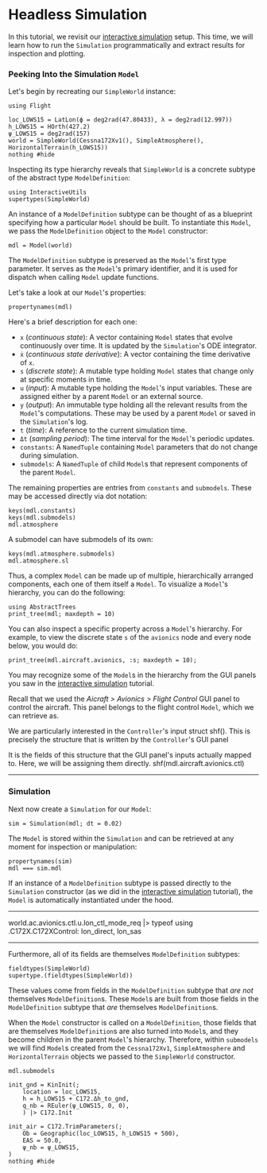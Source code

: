 # Headless Simulation

In this tutorial, we revisit our [interactive simulation](@ref "Interactive Simulation") setup. This
time, we will learn how to run the `Simulation` programmatically and extract results for inspection
and plotting.

### Peeking Into the Simulation `Model`

Let's begin by recreating our `SimpleWorld` instance:
```@example tutorial02
using Flight

loc_LOWS15 = LatLon(ϕ = deg2rad(47.80433), λ = deg2rad(12.997))
h_LOWS15 = HOrth(427.2)
ψ_LOWS15 = deg2rad(157)
world = SimpleWorld(Cessna172Xv1(), SimpleAtmosphere(), HorizontalTerrain(h_LOWS15))
nothing #hide
```

Inspecting its type hierarchy reveals that `SimpleWorld` is a concrete subtype of the abstract type
`ModelDefinition`:
```@repl tutorial02
using InteractiveUtils
supertypes(SimpleWorld)
```

An instance of a `ModelDefinition` subtype can be thought of as a blueprint specifying how
a particular `Model` should be built. To instantiate this `Model`, we pass the `ModelDefinition`
object to the `Model` constructor:
```@repl tutorial02
mdl = Model(world)
```

The `ModelDefinition` subtype is preserved as the `Model`'s first type parameter. It serves as the
`Model`'s primary identifier, and it is used for dispatch when calling `Model` update functions.

Let's take a look at our `Model`'s properties:
```@repl tutorial02
propertynames(mdl)
```

Here's a brief description for each one:
- `x` (*continuous state*): A vector containing `Model` states that evolve continuously over time.
  It is updated by the `Simulation`'s ODE integrator.
- `ẋ` (*continuous state derivative*): A vector containing the time derivative of `x`.
- `s` (*discrete state*): A mutable type holding `Model` states that change only at specific
  moments in time.
- `u` (*input*): A mutable type holding the `Model`'s input variables. These are assigned either by
  a parent `Model` or an external source.
- `y` (*output*): An immutable type holding all the relevant results from the `Model`'s
  computations. These may be used by a parent `Model` or saved in the `Simulation`'s log.
- `t` (*time*): A reference to the current simulation time.
- `Δt` (*sampling period*): The time interval for the `Model`'s periodic updates.
- `constants`: A `NamedTuple` containing `Model` parameters that do not change
  during simulation.
- `submodels`: A `NamedTuple` of child `Model`s that represent components of the parent `Model`.

The remaining properties are entries from `constants` and `submodels`. These may be accessed
directly via dot notation:
```@repl tutorial02
keys(mdl.constants)
keys(mdl.submodels)
mdl.atmosphere
```

A submodel can have submodels of its own:
```@repl tutorial02
keys(mdl.atmosphere.submodels)
mdl.atmosphere.sl
```

Thus, a complex `Model` can be made up of multiple, hierarchically arranged components, each one of
them itself a `Model`. To visualize a `Model`'s hierarchy, you can do the following:
```@repl tutorial02
using AbstractTrees
print_tree(mdl; maxdepth = 10)
```

You can also inspect a specific property across a `Model`'s hierarchy. For example, to view the
discrete state `s` of the `avionics` node and every node below, you would do:
```@repl tutorial02
print_tree(mdl.aircraft.avionics, :s; maxdepth = 10);
```

You may recognize some of the `Model`s in the hierarchy from the GUI panels you saw in the
[interactive simulation](@ref "Interactive Simulation") tutorial.

Recall that we used the *Aicraft > Avionics > Flight Control* GUI
panel to control the aircraft. This panel belongs to the flight control `Model`, which we can
retrieve as.

We are particularly interested in the `Controller`'s input struct
shf(). This is precisely the structure that is written by the `Controller`'s GUI panel

It is the fields of this structure that the GUI panel's inputs actually mapped to. Here, we will be
assigning them directly.
shf(mdl.aircraft.avionics.ctl)

-----------------------------------------

### Simulation

Next now create a `Simulation` for our `Model`:
```@repl tutorial02
sim = Simulation(mdl; dt = 0.02)
```

The `Model` is stored within the `Simulation` and can be retrieved at any moment for inspection or
manipulation:
```@repl tutorial02
propertynames(sim)
mdl === sim.mdl
```

If an instance of a `ModelDefinition` subtype is passed directly to the `Simulation` constructor (as
we did in the [interactive simulation](@ref "Interactive Simulation") tutorial), the `Model` is
automatically instantiated under the hood.

--------------------------------------

world.ac.avionics.ctl.u.lon_ctl_mode_req |> typeof
using .C172X.C172XControl: lon_direct, lon_sas

------------------------------------

Furthermore, all of its fields are themselves `ModelDefinition` subtypes:
```@repl tutorial02
fieldtypes(SimpleWorld)
supertype.(fieldtypes(SimpleWorld))
```

These values come from fields in the `ModelDefinition` subtype that *are not*
  themselves `ModelDefinition`s.
    These `Model`s are built from those fields in the `ModelDefinition` subtype that *are* themselves
  `ModelDefinition`s.


When the `Model` constructor is called on a `ModelDefinition`, those fields that are themselves
`ModelDefinition`s are also turned into `Model`s, and they become children in the parent `Model`'s
hierarchy. Therefore, within `submodels` we will find `Model`s created from the `Cessna172Xv1`,
`SimpleAtmosphere` and `HorizontalTerrain` objects we passed to the `SimpleWorld` constructor.
```@repl tutorial02
mdl.submodels
```

```@example tutorial02
init_gnd = KinInit(;
    location = loc_LOWS15,
    h = h_LOWS15 + C172.Δh_to_gnd,
    q_nb = REuler(ψ_LOWS15, 0, 0),
    ) |> C172.Init

init_air = C172.TrimParameters(;
    Ob = Geographic(loc_LOWS15, h_LOWS15 + 500),
    EAS = 50.0,
    ψ_nb = ψ_LOWS15,
)
nothing #hide
```
